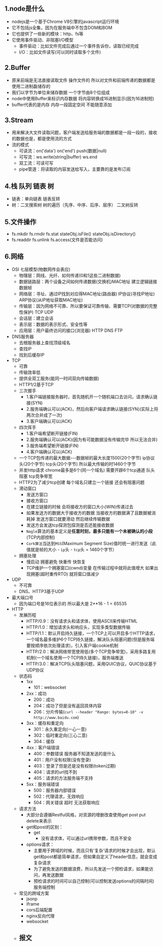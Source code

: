 ## 1.node是什么
  - nodejs是一个基于Chrome V8引擎的javascript运行环境
  - 它不包括js全集，因为在服务端中不包含DOM和BOM
  - 它也提供了一些新的模块：http、fs等
  - 它使用事件驱动、非阻塞I/O模型
    - 事件驱动：比如文件完成后通过一个事件告诉你，读取已经完成
    - I/O：比如文件读写(可以同时读取多个文件)

## 2.Buffer
  - 原来前端是无法直接读取文件 操作文件的 所以对文件和前端传递的数据都是使用二进制磊储存的
  - 我们以字节为单位来储存数据 一个字节由8个位组成
  - node中使用Buffer来标识内存数据 将内容转换成16进制显示(因为16进制短)
  - buffer代表的是内存 内存一段固定空间 不能随意添加

## 3.Stream
  - 用来解决大文件读取问题，客户端发送给服务端的数据都是一段一段的，接收的数据也是，都是使用流的方式
  - 流的模式
    - 可读流：on('data') on('end') push(数据|null)
    - 可写流：ws.write(string|buffer) ws.end
    - 双工流：可读可写
    - pipe管道：将读取的内容发送给写入，主要靠的是发布订阅

## 4.栈 队列 链表 树
  - 链表：单向链表 链表反转
  - 树：二叉搜索树 树的遍历（先序、中序、后序、层序） 二叉树反转

## 5.文件操作
  - fs.mkdir fs.rmdir fs.stat stateObj.isFile() stateObj.isDirectory()
  - fs.readdir fs.unlink fs.access(文件是否能访问)

## 6.网络
  - OSI 七层模型(物数网传会表应)
    - 物理层：网线、光纤、如何传递(0和1这些二进制数据)
    - 数据链路层：两个设备之间如何传递数据(交换机)MAC地址 建立逻辑链接 数据帧
    - 网络层：寻址、通过IP找到对应得MAC地址(路由器) IP协议(寻找IP地址) ARP协议(从IP地址获取MAC地址)
    - 传输层：因为网络不可靠、所以要保证可靠传输、需要TCP(对数据的完整性保护) TCP UDP
    - 会话层：建立会话
    - 表示层：数据的表示形式、安全性等
    - 应用层：用户最终访问的接口(浏览器) HTTP DNS FTP
  - DNS服务器
    - 去根服务器上查找顶级域名
    - 查找IP
    - 找到后缓存IP
  - TCP
    - 可靠
    - 传输效率低
    - 提供全双工服务(能同一时间双向传输数据)
    - HTTP1/2基于TCP
    - 三次握手
      - 1.客户端链接服务器时，首先随机开一个随机端口去访问，请求确认链接(SYN)
      - 2.服务端确认可以(ACK)，然后向客户端请求确认链接(SYN)(实际上将两次合并成了一次)
      - 3.客户端确认可以(ACK)
    - 四次挥手
      - 1.客户端希望断开链接(FIN)
      - 2.服务端确认可以(ACK)(因为有可能数据没有传输完毕 所以无法合并)
      - 3.服务端希望断开链接(FIN)
      - 4.客户端确认可以(ACK)
    - 一个TCP包传递的最大数据---数据帧的最大长度1500(20个字节) ip协议头(20个字节) tcp头(20个字节) 所以最大传输的时1460个字节
    - 并发http请求 chrome最多是6个(同一个域名) 需要开辟6个tcp通道 队头阻塞 tcp竞争带宽
    - HTTP2为了减少tcp创建 每个域名只建立一个链接 还会有阻塞问题
    - 滑动窗口
      - 发送方窗口
      - 接收方窗口
      - 在建立链接的时候 会将接收方的窗口大小(WIN)传递过去
      - 如果发送方的数据大于接收方的数据 当接收方的数据满了且数据被消耗掉 发送方窗口就要滑动 然后继续传输数据
      - 发送方会发送tcp探测包探测是否还能接收数据
      - `Nagle`算法的基本定义是**任意时刻，最多只能有一个未被确认的小段**  (TCP内部控制)
      - `Cork算法`当达到`MSS`(Maximum Segment Size)值时统一进行发送（此值就是帧的大小 - `ip`头 - `tcp`头 = 1460个字节）
    - 拥塞处理
      - 慢启动 拥塞避免 快重传 快恢复
      - TCP维护一个拥塞窗口(cwnd)变量 在传输过程中就将此值增大 如果出现拥塞(超时重传RTO) 就将窗口值减少
  - UDP
    - 不可靠
    - DNS、HTTP3基于UDP
  - 最大端口号
    - 因为端口号是16位表示的 所以最大是 2**16 - 1 = 65535
  - HTTP
    - 发展历程
      - HTTP/0.9：没有请求头和请求体，使用ASCII来传输HTML
      - HTTP/1.0：增加请求头和响应头，实现多类型数据传输
      - HTTP/1.1：默认开启持久链接，一个TCP上可以开启多个HTTP请求，一个域名最多维护6个TCP持久链接，解决队头阻塞问题(但是服务端要按顺序依次处理请求)，引入客户端cookie机制
      - HTTP/2.0：解决网络带宽使用低(多个TCP竞争带宽)，采用多路复用机制(一个域名使用一个TCP持久链接)，服务端推送
      - HTTP/3.0：解决TCP队头阻塞问题，采用QUIC协议，QUIC协议基于UDP协议
    - 状态码
      - 1xx
        - 101：websocket
      - 2xx：成功
        - 200：成功
        - 204：成功了但是没有返回具体内容
        - 206：分片传输(`curl --header "Range: bytes=0-10" -v http://www.baidu.com`)
      - 3xx：缓存和重定向
        - 301：永久重定向(一心一意)
        - 302：临时重定向(三心二意)
        - 304：缓存
      - 4xx：客户端错误
        - 400：参数错误 服务器不知道发送的是什么
        - 401：用户没有权限(没有登录)
        - 403：登录了但是还是没有权限(token过期)
        - 404：请求的url找不到
        - 405：请求的方法服务端不支持
      - 5xx：服务端错误
        - 500：服务器内部错误
        - 502：代理请求，无效响应
        - 504：网关错误 超时 无法获取响应
    - 请求方法
      - 大部分会遵循Restful风格，对资源的增删改查使用get post put delete来表示
      - get和post的区别：
        - get
          - 没有请求体，可以通过url携带参数，而且不安全
      - options请求：
        - 主要用于跨域的时候，而且只有‘复杂’请求的时候才会出现，默认get和post都是简单请求，但如果自定义了header信息，就会变成复杂请求
        - 为了避免发送的数据浪费，所以先发送一个预检请求，如果能访问，再发送数据
        - 预检请求的时间可以自己控制(可以控制发送options的间隔时间) 服务端控制
    - 常见的跨域方案
      - jsonp
      - iframe
      - cors后端配置
      - nginx反向代理
      - websocket
    - 报文
      - 
